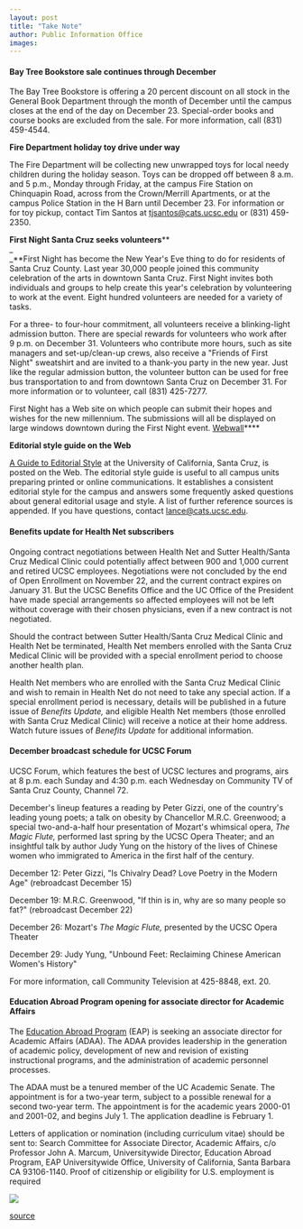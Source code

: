 ```yaml
---
layout: post
title: "Take Note"
author: Public Information Office
images:
---
```


####

#### Bay Tree Bookstore sale continues through December

The Bay Tree Bookstore is offering a 20 percent discount on all stock in the General Book Department through the month of December until the campus closes at the end of the day on December 23. Special-order books and course books are excluded from the sale. For more information, call (831) 459-4544.

**Fire Department holiday toy drive under way**

The Fire Department will be collecting new unwrapped toys for local needy children during the holiday season. Toys can be dropped off between 8 a.m. and 5 p.m., Monday through Friday, at the campus Fire Station on Chinquapin Road, across from the Crown/Merrill Apartments, or at the campus Police Station in the H Barn until December 23. For information or for toy pickup, contact Tim Santos at tjsantos@cats.ucsc.edu or (831) 459-2350.  
  
**First Night Santa Cruz seeks volunteers****  
_  
_**First Night has become the New Year's Eve thing to do for residents of Santa Cruz County. Last year 30,000 people joined this community celebration of the arts in downtown Santa Cruz. First Night invites both individuals and groups to help create this year's celebration by volunteering to work at the event. Eight hundred volunteers are needed for a variety of tasks.   
  
For a three- to four-hour commitment, all volunteers receive a blinking-light admission button. There are special rewards for volunteers who work after 9 p.m. on December 31\. Volunteers who contribute more hours, such as site managers and set-up/clean-up crews, also receive a "Friends of First Night" sweatshirt and are invited to a thank-you party in the new year. Just like the regular admission button, the volunteer button can be used for free bus transportation to and from downtown Santa Cruz on December 31. For more information or to volunteer, call (831) 425-7277.

First Night has a Web site on which people can submit their hopes and wishes for the new millennium. The submissions will all be displayed on large windows downtown during the First Night event. [Webwall][1]****

**Editorial style guide on the Web**

[A Guide to Editorial Style][2] at the University of California, Santa Cruz, is posted on the Web. The editorial style guide is useful to all campus units preparing printed or online communications. It establishes a consistent editorial style for the campus and answers some frequently asked questions about general editorial usage and style. A list of further reference sources is appended. If you have questions, contact lance@cats.ucsc.edu.  

#### Benefits update for Health Net subscribers

Ongoing contract negotiations between Health Net and Sutter Health/Santa Cruz Medical Clinic could potentially affect between 900 and 1,000 current and retired UCSC employees. Negotiations were not concluded by the end of Open Enrollment on November 22, and the current contract expires on January 31. But the UCSC Benefits Office and the UC Office of the President have made special arrangements so affected employees will not be left without coverage with their chosen physicians, even if a new contract is not negotiated.  
  
Should the contract between Sutter Health/Santa Cruz Medical Clinic and Health Net be terminated, Health Net members enrolled with the Santa Cruz Medical Clinic will be provided with a special enrollment period to choose another health plan.   
  
Health Net members who are enrolled with the Santa Cruz Medical Clinic and wish to remain in Health Net do not need to take any special action. If a special enrollment period is necessary, details will be published in a future issue of _Benefits Update,_ and eligible Health Net members (those enrolled with Santa Cruz Medical Clinic) will receive a notice at their home address. Watch future issues of _Benefits Update_ for additional information.

#### **December broadcast schedule for UCSC Forum**

UCSC Forum, which features the best of UCSC lectures and programs, airs at 8 p.m. each Sunday and 4:30 p.m. each Wednesday on Community TV of Santa Cruz County, Channel 72.  
  
December's lineup features a reading by Peter Gizzi, one of the country's leading young poets; a talk on obesity by Chancellor M.R.C. Greenwood; a special two-and-a-half hour presentation of Mozart's whimsical opera, _The Magic Flute,_ performed last spring by the UCSC Opera Theater; and an insightful talk by author Judy Yung on the history of the lives of Chinese women who immigrated to America in the first half of the century.   
  
December 12: Peter Gizzi, "Is Chivalry Dead? Love Poetry in the Modern Age" (rebroadcast December 15)  
  
December 19: M.R.C. Greenwood, "If thin is in, why are so many people so fat?" (rebroadcast December 22)  
  
December 26: Mozart's _The Magic Flute,_ presented by the UCSC Opera Theater   
  
December 29: Judy Yung, "Unbound Feet: Reclaiming Chinese American Women's History"  
  
For more information, call Community Television at 425-8848, ext. 20.

####

#### Education Abroad Program opening for associate director for Academic Affairs

The [Education Abroad Program][3] (EAP) is seeking an associate director for Academic Affairs (ADAA). The ADAA provides leadership in the generation of academic policy, development of new and revision of existing instructional programs, and the administration of academic personnel processes.

The ADAA must be a tenured member of the UC Academic Senate. The appointment is for a two-year term, subject to a possible renewal for a second two-year term. The appointment is for the academic years 2000-01 and 2001-02, and begins July 1. The application deadline is February 1.  
  
Letters of application or nomination (including curriculum vitae) should be sent to: Search Committee for Associate Director, Academic Affairs, c/o Professor John A. Marcum, Universitywide Director, Education Abroad Program, EAP Universitywide Office, University of California, Santa Barbara CA 93106-1140. Proof of citizenship or eligibility for U.S. employment is required

  
  
![ ][4]

[1]: http://www.scta.org/webwall2000
[2]: http://pio.ucsc.edu/style_guide.html
[3]: http://www.uoeap.ucsb.edu/
[4]: ../../images/trans.gif

[source](http://www1.ucsc.edu/currents/99-00/12-13/takenote.html "Permalink to takenote")
